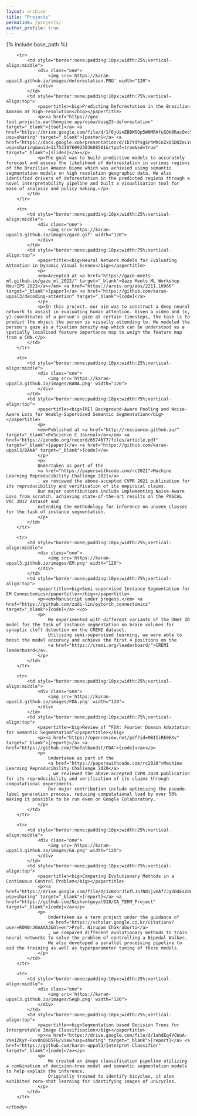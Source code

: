 ```yaml
---
layout: archive
title: "Projects"
permalink: /projects/
author_profile: true
---
```


{% include base_path %}

<table border=0 class="bg_colour" style="padding:20px;width:100%;border:0px;border-spacing:0px;border-collapse:separate;margin-right:auto;margin-left:auto;">
    <tbody>

        <tr>
            <td style="border:none;padding:10px;width:25%;vertical-align:middle">
                <div class="one">
                    <img src='https://karan-uppal3.github.io/images/deforestation.PNG' width="120">
                </div>
            </td>
            <td style="border:none;padding:10px;width:75%;vertical-align:top">
                <papertitle><big>Predicting Deforestation in the Brazilian Amazon at high-resolution</big></papertitle>
                <p><a href="https://gee-tool.projects.earthengine.app/view/dssg23-deforestation" target="_blank">[tool]</a> <a href="https://drive.google.com/file/d/1f6jUsnEBBWSOp5WNMRAfuSQk0RacOxcY/view?usp=sharing" target="_blank">[poster]</a> <a href="https://docs.google.com/presentation/d/1b7YdPsgSrhMhCnZxQSDQZeLYrVWOFbIb/edit?usp=sharing&ouid=117531076092303608501&rtpof=true&sd=true" target="_blank">[slides]</a></p>
                <p>The goal was to build predictive models to accurately forecast and assess the likelihood of deforestation in various regions of the Brazilian Amazon biome which was achivied using semantic segmentation models on high resolution geographic data. We also identified drivers of deforestation in the predicted regions through a novel interpretability pipeline and built a visualisation tool for ease of analysis and policy making.</p>
            </td>
        </tr>

        <tr>
            <td style="border:none;padding:10px;width:25%;vertical-align:middle">
                <div class="one">
                    <img src='https://karan-uppal3.github.io/images/gaze.gif' width="120">
                </div>
            </td>
            <td style="border:none;padding:10px;width:75%;vertical-align:top">
                <papertitle><big>Neural Network Models for Evaluating Attention in Dynamic Visual Scenes</big></papertitle>
                <p>
                <em>Accepted at <a href="https://gaze-meets-ml.github.io/gaze_ml_2022/" target="_blank">Gaze Meets ML Workshop NeurIPS 2022</a></em> <a href="https://arxiv.org/abs/2211.10966" target="_blank">[paper]</a> <a href="https://github.com/karan-uppal3/decoding-attention" target="_blank">[code]</a>
                </p>
                <p>In this project, our aim was to construct a deep neural network to assist in evaluating human attention. Given a video and (x, y)-coordinates of a person's gaze at certain timesteps, the task is to predict the object the person is visually attending to. We modeled the person's gaze as a fixation density map which can be understood as a spatially localised feature importance map to weigh the feature map from a CNN.</p>
            </td>
        </tr> 

        <tr>
            <td style="border:none;padding:10px;width:25%;vertical-align:middle">
                <div class="one">
                    <img src='https://karan-uppal3.github.io/images/BANA.png' width="120">
                </div>
            </td>
            <td style="border:none;padding:10px;width:75%;vertical-align:top">
                <papertitle><big>[RE] Background-Aware Pooling and Noise-Aware Loss for Weakly-Supervised Semantic Segmentation</big></papertitle>
                <p>
                <em>Published at <a href="http://rescience.github.io/" target="_blank">ReScience C Journal</a></em> <a href="https://zenodo.org/record/6574677/files/article.pdf" target="_blank">[paper]</a> <a href="https://github.com/karan-uppal3/BANA" target="_blank">[code]</a>
                </p>
                <p>
                Undertaken as part of the 
                <a href="https://paperswithcode.com/rc2021">Machine Learning Reproducibility Challenge 2021</a>
                , we reviewed the above-accepted CVPR 2021 publication for its reproducibility and verification of its empirical claims.
                Our major contributions include implementing Noise-Aware Loss from scratch, achieving state-of-the-art results on the PASCAL VOC 2012 dataset and
                extending the methodology for inference on unseen classes for the task of instance segmentation. 
                </p>
            </td>
        </tr> 

        <tr>
            <td style="border:none;padding:10px;width:25%;vertical-align:middle">
                <div class="one">
                    <img src='https://karan-uppal3.github.io/images/EM.png' width="120">
                </div>
            </td>
            <td style="border:none;padding:10px;width:75%;vertical-align:top">
                <papertitle><big>Semi-supervised Instance Segmentation for EM Connectomics</papertitle></big></papertitle>
                <p><em>Manuscript under progess.</em> <a href="https://github.com/zudi-lin/pytorch_connectomics" target="_blank">[code]</a> </p>
                <p>
                    We experimented with different variants of the UNet 3D model for the task of instance segmentation on brain volumes for synaptic cleft detection on the CREMI dataset.
                    Utilising semi-supervised learning, we were able to boost the model accuracy and achieve the first 4 positions on the 
                    <a href="https://cremi.org/leaderboard/">CREMI leaderboard</a>.
                </p>
            </td>
        </tr> 

        <tr>
            <td style="border:none;padding:10px;width:25%;vertical-align:middle">
                <div class="one">
                    <img src='https://karan-uppal3.github.io/images/FDA.png' width="120">
                </div>
            </td>
            <td style="border:none;padding:10px;width:75%;vertical-align:top">
                <papertitle><big>Review of “FDA: Fourier Domain Adaptation for Semantic Segmentation”</papertitle></big>
                <p><a href="https://openreview.net/pdf?id=MBIIiRE0EXv" target="_blank">[report]</a> <a href="https://github.com/thefatbandit/FDA">[code]</a></p>
                <p>
                    Undertaken as part of the
                    <a href="https://paperswithcode.com/rc2020">Machine Learning Reproducibility Challenge 2020</a>
                    , we reviewed the above-accepted CVPR 2020 publication for its reproducibility and verification of its claims through computational experiments.
                    Our major contribution include optimising the pseudo-label generation process, reducing computational load by over 50% making it possible to be run even on Google Colaboratory.
                </p>
            </td>
        </tr> 

        <tr>
            <td style="border:none;padding:10px;width:25%;vertical-align:middle">
                <div class="one">
                    <img src='https://karan-uppal3.github.io/images/GA.png' width="120">
                </div>
            </td>
            <td style="border:none;padding:10px;width:75%;vertical-align:top">
                <papertitle><big>Comparing Evolutionary Methods in a Continuous Control Problem</big></papertitle>
                <p><a href="https://drive.google.com/file/d/1xBshrJlnfLJn7N8ijvmAf7JgVDdEsZ00/view?usp=sharing" target="_blank">[report]</a> <a href="https://github.com/Nishantgoyal918/GA_TERM_Project" target="_blank">[code]</a></p>
                <p>
                    Undertaken as a term project under the guidance of
                    <a href="https://scholar.google.co.kr/citations?user=RONBrJ0AAAAJ&hl=en">Prof. Nirupam Chakraborti</a>
                    , we compared different evolutionary methods to train neural networks to solve the problem of controlling a Bipedal Walker.
                    We also developed a parallel processing pipeline to aid the training as well as hyperparameter tuning of these models.
                </p>
            </td>
        </tr> 

        <tr>
            <td style="border:none;padding:10px;width:25%;vertical-align:middle">
                <div class="one">
                    <img src='https://karan-uppal3.github.io/images/SegD.png' width="120">
                </div>
            </td>
            <td style="border:none;padding:10px;width:75%;vertical-align:top">
                <papertitle><big>Segmentation based Decision Trees for Interpretable Image Classification</big></papertitle>
                <p><a href="https://drive.google.com/file/d/1ahdEq4VCWuA-Vse1ZKyY-Fxv8nQ6D5FG/view?usp=sharing" target="_blank">[report]</a> <a href="https://github.com/karan-uppal3/Interpret-Classifier" target="_blank">[code]</a></p>
                <p>
                    We created an image classification pipeline utilizing a combination of decision-tree model and semantic segmentation models to help explain the inference. 
                    Originally trained to identify bicycles, it also exhibited zero-shot learning for identifying images of unicycles.
                </p>
            </td>
        </tr> 

    </tbody>
</table>